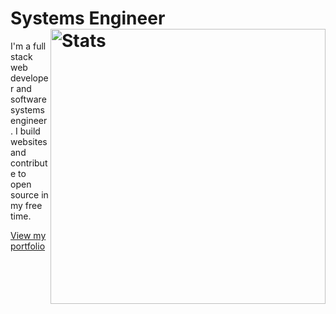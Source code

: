# Systems Engineer <img src="https://github-readme-stats-datwood.vercel.app/api?username=torrayne&show_icons=true&hide_border=true&theme=nightowl&count_private=true" alt="Stats" width="440" align="right">

I'm a full stack web developer and software systems engineer. I build websites and contribute to open source in my free time.

[View my portfolio](//atwood.io)
